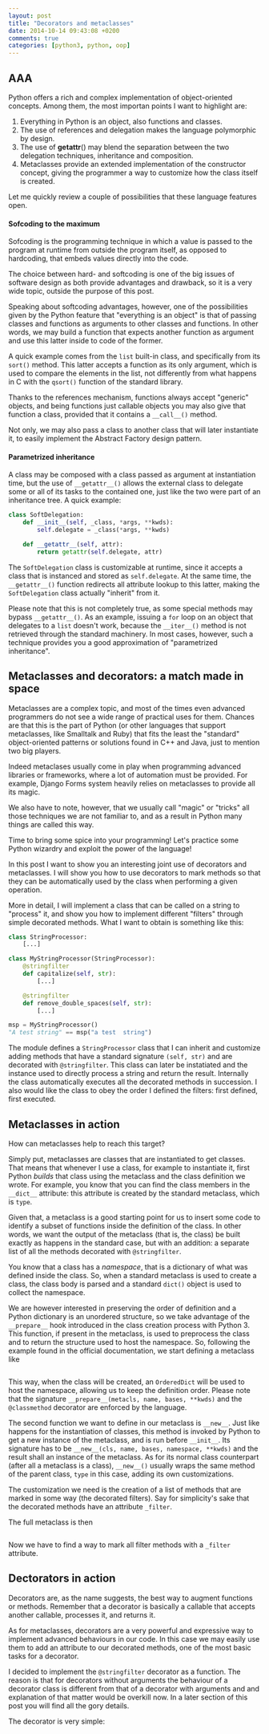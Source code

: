 ```yaml
---
layout: post
title: "Decorators and metaclasses"
date: 2014-10-14 09:43:08 +0200
comments: true
categories: [python3, python, oop]
---
```


## AAA

Python offers a rich and complex implementation of object-oriented concepts. Among them, the most importan points I want to highlight are:

1. Everything in Python is an object, also functions and classes.
2. The use of references and delegation makes the language polymorphic by design.
3. The use of __getattr__() may blend the separation between the two delegation techniques, inheritance and composition.
4. Metaclasses provide an extended implementation of the constructor concept, giving the programmer a way to customize how the class itself is created.

Let me quickly review a couple of possibilities that these language features open.

#### Sofcoding to the maximum

Sofcoding is the programming technique in which a value is passed to the program at runtime from outside the program itself, as opposed to hardcoding, that embeds values directly into the code.

The choice between hard- and softcoding is one of the big issues of software design as both provide advantages and drawback, so it is a very wide topic, outside the purpose of this post.

Speaking about softcoding advantages, however, one of the possibilities given by the Python feature that "everything is an object" is that of passing classes and functions as arguments to other classes and functions. In other words, we may build a function that expects another function as argument and use this latter inside to code of the former.

A quick example comes from the `list` built-in class, and specifically from its `sort()` method. This latter accepts a function as its only argument, which is used to compare the elements in the list, not differently from what happens in C with the `qsort()` function of the standard library.

Thanks to the references mechanism, functions always accept "generic" objects, and being functions just callable objects you may also give that function a class, provided that it contains a `__call__()` method.

Not only, we may also pass a class to another class that will later instantiate it, to easily implement the Abstract Factory design pattern.

#### Parametrized inheritance

A class may be composed with a class passed as argument at instantiation time, but the use of `__getattr__()` allows the external class to delegate some or all of its tasks to the contained one, just like the two were part of an inheritance tree. A quick example:

``` python
class SoftDelegation:
    def __init__(self, _class, *args, **kwds):
        self.delegate = _class(*args, **kwds)

    def __getattr__(self, attr):
        return getattr(self.delegate, attr)
```

The `SoftDelegation` class is customizable at runtime, since it accepts a class that is instanced and stored as `self.delegate`. At the same time, the `__getattr__()` function redirects all attribute lookup to this latter, making the `SoftDelegation` class actually "inherit" from it.

Please note that this is not completely true, as some special methods may bypass `__getattr__()`. As an example, issuing a `for` loop on an object that delegates to a `list` doesn't work, because the `__iter__()` method is not retrieved through the standard machinery. In most cases, however, such a technique provides you a good approximation of "parametrized inheritance".

## Metaclasses and decorators: a match made in space

Metaclasses are a complex topic, and most of the times even advanced programmers do not see a wide range of practical uses for them. Chances are that this is the part of Python (or other languages that support metaclasses, like Smalltalk and Ruby) that fits the least the "standard" object-oriented patterns or solutions found in C++ and Java, just to mention two big players.

Indeed metaclases usually come in play when programming advanced libraries or frameworks, where a lot of automation must be provided. For example, Django Forms system heavily relies on metaclasses to provide all its magic.

We also have to note, however, that we usually call "magic" or "tricks" all those techniques we are not familiar to, and as a result in Python many things are called this way.

Time to bring some spice into your programming! Let's practice some Python wizardry and exploit the power of the language!

In this post I want to show you an interesting joint use of decorators and metaclasses. I will show you how to use decorators to mark methods so that they can be automatically used by the class when performing a given operation.

More in detail, I will implement a class that can be called on a string to "process" it, and show you how to implement different "filters" through simple decorated methods. What I want to obtain is something like this:

``` python
class StringProcessor:
    [...]

class MyStringProcessor(StringProcessor):
    @stringfilter
    def capitalize(self, str):
        [...]

    @stringfilter
    def remove_double_spaces(self, str):
        [...]

msp = MyStringProcessor()
"A test string" == msp("a test  string")
```

The module defines a `StringProcessor` class that I can inherit and customize adding methods that have a standard signature `(self, str)` and are decorated with `@stringfilter`. This class can later be instatiated and the instance used to directly process a string and return the result. Internally the class automatically executes all the decorated methods in succession. I also would like the class to obey the order I defined the filters: first defined, first executed.

## Metaclasses in action

How can metaclasses help to reach this target?

Simply put, metaclasses are classes that are instantiated to get classes. That means that whenever I use a class, for example to instantiate it, first Python _builds_ that class using the metaclass and the class definition we wrote. For example, you know that you can find the class members in the `__dict__` attribute: this attribute is created by the standard metaclass, which is `type`.

Given that, a metaclass is a good starting point for us to insert some code to identify a subset of functions inside the definition of the class. In other words, we want the output of the metaclass (that is, the class) be built exactly as happens in the standard case, but with an addition: a separate list of all the methods decorated with `@stringfilter`.

You know that a class has a _namespace_, that is a dictionary of what was defined inside the class. So, when a standard metaclass is used to create a class, the class body is parsed and a standard `dict()` object is used to collect the namespace.

We are however interested in preserving the order of definition and a Python dictionary is an unordered structure, so we take advantage of the `__prepare__` hook introduced in the class creation process with Python 3. This function, if present in the metaclass, is used to preprocess the class and to return the structure used to host the namespace. So, following the example found in the official documentation, we start defining a metaclass like

``` python

```

This way, when the class will be created, an `OrderedDict` will be used to host the namespace, allowing us to keep the definition order. Please note that the signature `__prepare__(metacls, name, bases, **kwds)` and the `@classmethod` decorator are enforced by the language.

The second function we want to define in our metaclass is `__new__`. Just like happens for the instantiation of classes, this method is invoked by Python to get a new instance of the metaclass, and is run before `__init__`. Its signature has to be `__new__(cls, name, bases, namespace, **kwds)` and the result shall an instance of the metaclass. As for its normal class counterpart (after all a metaclass is a class), `__new__()` usually wraps the same method of the parent class, `type` in this case, adding its own customizations.

The customization we need is the creation of a list of methods that are marked in some way (the decorated filters). Say for simplicity's sake that the decorated methods have an attribute `_filter`.

The full metaclass is then

``` python

```

Now we have to find a way to mark all filter methods with a `_filter` attribute.

## Dectorators in action

Decorators are, as the name suggests, the best way to augment functions or methods. Remember that a decorator is basically a callable that accepts another callable, processes it, and returns it.

As for metaclasses, decorators are a very powerful and expressive way to implement advanced behaviours in our code. In this case we may easily use them to add an attribute to our decorated methods, one of the most basic tasks for a decorator.

I decided to implement the `@stringfilter` decorator as a function. The reason is that for decorators without arguments the behaviour of a decorator class is different from that of a decorator with arguments and and explanation of that matter would be overkill now. In a later section of this post you will find all the gory details.

The decorator is very simple:

``` python

```


